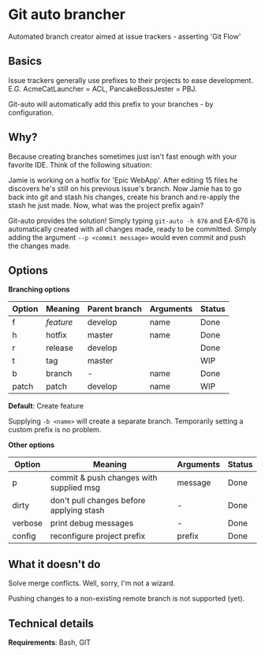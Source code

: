 # Git auto brancher

Automated branch creator aimed at issue trackers - asserting 'Git Flow'

## Basics
Issue trackers generally use prefixes to their projects to ease development.
E.G. AcmeCatLauncher = ACL, PancakeBossJester = PBJ.

Git-auto will automatically add this prefix to your branches - by configuration.

## Why?
Because creating branches sometimes just isn't fast enough with your favorite IDE.
Think of the following situation:

Jamie is working on a hotfix for 'Epic WebApp'. After editing 15 files he discovers he's still on his previous issue's branch. Now Jamie has to go back into git and stash his changes, create his branch and re-apply the stash he just made. Now, what was the project prefix again?

Git-auto provides the solution! Simply typing `git-auto -h 676` and EA-676 is automatically created with all changes made, ready to be committed. Simply adding the argument `--p <commit message>` would even commit and push the changes made.

## Options

__Branching options__

| Option | Meaning   | Parent branch | Arguments | Status |
|--------|-----------|---------------|-----------|--------|
| f      | _feature_ | develop       | name      | Done   |
| h      | hotfix    | master        | name      | Done   |
| r      | release   | develop       |           | Done   |
| t      | tag       | master        |           | WIP    |
| b      | branch    | -             | name      | Done   |
| patch  | patch     | develop       | name      | WIP    |

__Default__: Create feature

Supplying `-b <name>` will create a separate branch. Temporarily setting a custom prefix is no problem.

__Other options__

| Option  | Meaning                                  | Arguments | Status  |
|---------|------------------------------------------|-----------|---------|
| p       | commit & push changes with supplied msg  | message   | Done    |
| dirty   | don't pull changes before applying stash | -         | Done    |
| verbose | print debug messages                     | -         | Done    |
| config  | reconfigure project prefix               | prefix    | Done    |

## What it doesn't do
Solve merge conflicts. Well, sorry, I'm not a wizard.

Pushing changes to a non-existing remote branch is not supported (yet).

## Technical details
__Requirements__: Bash, GIT